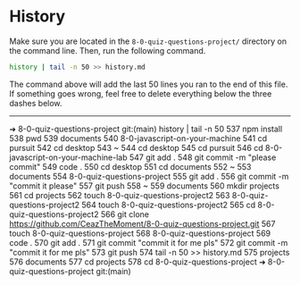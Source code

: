 # History

Make sure you are located in the `8-0-quiz-questions-project/` directory on the command line. Then, run the following command.

```bash
history | tail -n 50 >> history.md
```

The command above will add the last 50 lines you ran to the end of this file. If something goes wrong, feel free to delete everything below the three dashes below.

---
➜  8-0-quiz-questions-project git:(main) history | tail -n 50
  537  npm install
  538  pwd
  539  documents
  540  8-0-javascript-on-your-machine
  541  cd pursuit
  542  cd desktop
  543  ~
  544  cd desktop
  545  cd pursuit
  546  cd 8-0-javascript-on-your-machine-lab
  547  git add .
  548  git commit -m "please commit"
  549  code .
  550  cd desktop
  551  cd documents
  552  ~
  553  documents
  554  8-0-quiz-questions-project
  555  git add .
  556  git commit -m "commit it please"
  557  git push
  558  ~
  559  documents
  560  mkdir projects
  561  cd projects
  562  touch 8-0-quiz-questions-project2
  563  8-0-quiz-questions-project2
  564  touch 8-0-quiz-questions-project2
  565  cd 8-0-quiz-questions-project2
  566  git clone https://github.com/CeazTheMoment/8-0-quiz-questions-project.git
  567  touch 8-0-quiz-questions-project
  568  8-0-quiz-questions-project
  569  code .
  570  git add .
  571  git commit "commit it for me pls"
  572  git commit -m "commit it for me pls"
  573  git push
  574  tail -n 50 >> history.md
  575  projects
  576  documents
  577  cd projects
  578  cd 8-0-quiz-questions-project
➜  8-0-quiz-questions-project git:(main)